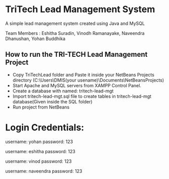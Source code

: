   # TriTech Lead Management System
  A simple lead management system created using Java and MySQL

  Team Members : Eshitha Suradin, Vinodh Ramanayake, Naveendra Dhanushan, Yohan Buddhika

  ## How to run the TRI-TECH Lead Management Project


  - Copy TriTechLead folder and Paste it inside your NetBeans Projects directory (C:\Users\DMIS(your usename)\Documents\NetBeansProjects)
  - Start Apache and MySQL servers from XAMPP Control Panel.
  - Create a database with named: tritech-lead-mgt
  - Import tritech-lead-mgt.sql file to create tables in tritech-lead-mgt database(Given inside the SQL folder)
  - Run project from NetBeans


# Login Credentials: 

username: yohan
password: 123

username: eshitha
password: 123

username: vinod
password: 123

username: naveendra
password: 123

